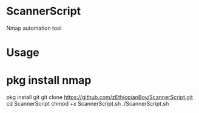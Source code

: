 # ScannerScript
Nmap automation tool

# Usage 
# pkg install nmap
pkg install git
git clone https://github.com/zEthiopianBoy/ScannerScript.git
cd ScannerScript
chmod +x ScannerScript.sh
./ScannerScript.sh
